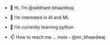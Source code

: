- 👋 Hi, I’m @siddhant-bhaardwaj
- 👀 I’m interested in AI and ML
- 🌱 I’m currently learning python

- 📫 How to reach me ...
                        insta -  @mr_bhaardwaj

<!---
siddhant-bhaardwaj/siddhant-bhaardwaj is a ✨ special ✨ repository because its `README.md` (this file) appears on your GitHub profile.
You can click the Preview link to take a look at your changes.
--->

